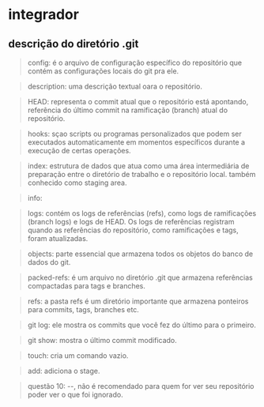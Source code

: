 # integrador


## descrição do diretório .git

> config: é o arquivo de configuração específico do repositório que contém as configurações locais do git pra ele.

> description: uma descrição textual oara o repositório.

> HEAD:  representa o commit atual que o repositório está apontando, referência do último commit na ramificação (branch) atual do repositório.

>hooks: sçao scripts ou programas personalizados que podem ser executados automaticamente em momentos específicos durante a execução de certas operações.

>index: estrutura de dados que atua como uma área intermediária de preparação entre o diretório de trabalho e o repositório local. também conhecido como staging area.

>info:

>logs: contém os logs de referências (refs), como logs de ramificações (branch logs) e logs de HEAD. Os logs de referências registram quando as referências do repositório, como ramificações e tags, foram atualizadas.

>objects: parte essencial que armazena todos os objetos do banco de dados do git.

>packed-refs: é um arquivo no diretório .git  que armazena referências compactadas para tags e branches.

>refs: a pasta refs  é um diretório importante que armazena ponteiros para commits, tags, branches etc.

>git log: ele mostra os commits que você fez do último para o primeiro.

>git show: mostra o último commit modificado.

>touch: cria um comando vazio.

>add: adiciona o stage.

>questão 10: --, não é recomendado para quem for ver seu repositório poder ver o que foi ignorado.
